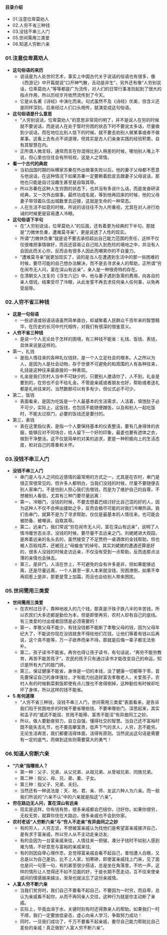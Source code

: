 #### 目录介绍
- 01.注意位卑莫劝人
- 02.人穷不省三种钱
- 03.没钱不串三人门
- 05.世间需用三类爱
- 06.知道人穷断六亲




### 01.注意位卑莫劝人
- **这句俗语的来历**
    - 说话是为人处世的艺术，事实上中国古代关于说话的俗语也有很多，像《西游记》中开篇就说“口开神气散，舌动是非生”，另外还有像“人穷别说话，位卑莫劝人”等等都是广为流传，对人们的日常行事准则起到了很大的指点作用，所以历经岁月依然流传到了今天。
    - 它是从名著《诗经》中演化而来。句式虽然不及《诗经》优美，但含义还是同样深刻。后来经过人们口头相传，就演变成这句俗语。
- **这句俗语是什么意思**
    - “人穷别说话，位卑莫劝人”的意思非常简约明了，并不是说人在穷的时候就不要说话，而是说人在处于暂时穷困的状态下时不要说太多话，尽量做到少说话，而在地位比别人低下的时候，就不要去劝别人做某事或者不做某事。这看上去有点不讲道理，但其实是古人们亲身实践的经验积累，自有其智慧在内。
    - 正所谓人微言轻，通常而言在你混得比别人稍差的时候，哪怕别人嘴上不说，但心里也往往会有所轻视，这是人之常情。
- **看一个古代的典故**
    - 当初战国时期的纵横家苏秦在外出做事失败以后，他的妻子父母都不愿意与他说话，在这种情况下如果苏秦一定要赖着脸皮去跟妻子父母说话，那他也只能是自讨没趣生甚至是自取其辱。
    - 所以苏秦在这种人生穷困的状态下，也并没有多说什么话，而是发奋研读经典，又一次外出做事，最终功成名就，等到他再回来的时候，他的父母妻子带领着队伍出城数里去迎接，这就是生命的一种常态。
    - 人在生活不如意的时候，所说的话往往不为人所重视，尤其在对人进行劝诫的时候更是容易遭人冷眼。
- **这句俗语下半句**
    - 在“人穷别说话，位卑莫劝人”的后面，还有着更为经典的下半句，那就是“力微休负重，遭难莫寻亲”，更是说透了人性的现实。
    - 所谓“力微休负重”就是说不要去承担超出自己能力范围的责任，这样不仅仅很难把事情做好，而且还容易让自己陷入到危险的境地之中，并没有人会因此而关心你，反而会有很多人因此而嘲笑你的不自量力。
    - “遭难莫寻亲”就更加现实了，说的是当人在遭遇到生活中的那一些困难的时候，要尽可能的自己想办法解决，而不是去寻求亲人的帮助，正所谓“穷在闹市无人问，富在深山有远亲”，亲人是一种很奇特的存在。
    - 在清朝文人沈复的《浮生六记》中，他与妻子遇到急需的费用，向各自的亲人借钱，结果受尽了冷眼，从此发誓不再去求任何亲人任何事，以免再受屈辱。



### 02.人穷不省三种钱
- **这是一句俗语**
    - 一些谚语或俗语话语虽然简单直白，却凝聚着人民群众千百年来的智慧精华，在历史的长河中代代相传，对我们有很深的借鉴意义。
- **人穷不省三种钱**
    - 是说一个人无论处于怎样的困境，有三种钱不能省：礼钱、饭钱、表钱，具体来说是这样的。
- 第一，礼钱
    - 是指人情往来的各种礼仪钱财，是一个人立足社会的根本。人之所以为人，是因为人是社会动物，存于世便不可避免的和周围的人有各种往来，礼钱是这种往来最直接的一种表现。
    - 礼金是我们农村人当中不可缺少的，只要别人邀请你了，人不到，礼金是要到的，在穷也不会不给礼金。不管是亲戚或者朋友也好，帮助或者送礼都是礼尚往来的，当然数额可以有多有少，但仪式必不可少。
- 第二，饭钱
    - 表面看来，是因为吃饭是一个人最基本的生活需求，人活着，填饱肚子必不可少，实际上，这饭钱，也包括不能随便蹭饭，以及和别人一起吃饭时，不能太过抠门，必要的饭钱还是要付的。
- 第三，表钱
    - 表在这里指仪表，是指一个人要保持基本的仪表整洁，要有几身得体的衣服，能够应对不同场合，给人留下一个好的印象，最差也要有遮体之衣，做到干净整洁。这不仅是简单的对美的追求，更是一种积极向上的生活态度，和对自己的尊重和关怀。



### 03.没钱不串三人门
- **没钱不串三人门**
    - 串门是人与人之间拉近感情的最常用的方式之一，尤其是在农村，串门是很正常很常见的。但许多人都明白，当我们没钱的时候，尽量不要随便去别人家串门，不是怕别人担心我们去借钱，而是为了维护自己的自尊，不想被别人看低，尤其有三种门要尽量远离：
    - 第一，冷眼门，没钱的时候，不要去想着巴结讨好比自己混的好的人，因为这种人不仅不会伸出援助之手，反而会极尽可能的对我们冷嘲热讽。我们去串门，就算不是为了寻求帮助，仅仅是最基本的人情往来，也可能会被防备、被嘲讽，自取其辱。
    - 第二，远亲门，我们常说“穷在闹市无人问，富在深山有远亲”，说明了人情冷暖世态炎凉，没钱的时候，要尽量不去远亲之门。刘姥姥进大观园，是奔着远亲的名头去的，虽然接受了不足贾府一桌酒席的金钱帮助，但也被人百般戏弄，还被冠上“母蝗虫”的绰号。其实刘姥姥的遭遇还算是好的，很多人没钱的时候走访远亲，不仅没有受到一点帮助，反而连那点淡薄的亲情也会抹去。
    - 第三，是非门，人活在世上，不可避免的会有许多是非，但如果能够远离，还是尽量远离，一个人甚至一家人本来就没钱、穷困潦倒，如果不幸再招惹上是非，那更是雪上加霜，而且也会给别人带来困扰。


### 05.世间需用三类爱
- **世间需用三类爱**
    - 在农村过日子，靠种地收入的几个钱，那真是汗珠子跌八半的辛苦钱，所以农民们大多还都是勤俭为本，但是即使再穷，农村人却有自己的底线。有三类爱的付出或者回馈是必须需要的！
    - 第一，孝敬父母不能少，有钱没钱都不能断了孝敬父母的钱，因为父母年纪大了，不能说你现在没钱就舍不得给他们花钱，让他们等着有钱以后再说，这个真不能等，万一子欲养而亲不待，那就是后悔一辈子都无法弥补。
    - 第二，孩子读书不能省。再穷也得让孩子读书，有句话说，“再穷不能穷教育，再苦不能苦孩子”。农民的孩子只有通过读书才能改变自己的命运，知识是所有大门的敲门砖。
    - 第三，保证健康不能省，身体是一切的本钱，没了健康一切都等于零，首先要保证自己的身体强壮，才有能力创造财富去孝敬老人，关爱孩子。农村人有的时候剩菜剩饭即使有点儿馊也不舍得倒掉，这种勤俭有时候却吃坏了身体，所以这样的钱不能省。
- **5.有何道理**
    - “人穷不省三种钱，没钱不串三人门，世间需用三类爱”表面看来，是告诉我们陷于贫困地步的时候不要省哪些钱、不要串哪些门，深思起来，其实和孟子的“威武不能屈、贫贱不能移、富贵不能淫”有异曲同工之妙。
    - 所以，做人要勤奋努力，自立自强，懂得社交的智慧。当自己还不富裕时既不能失去礼节，也不要高攀富贵，低声下气的求人，人穷，志不能穷。无论生活再苦，我们都要活得体面，活得有原则。当然说出这句话是需要有一定的底气，而做到这些则需要莫大的勇气！



### 06.知道人穷断六亲
- **“六亲”指哪些人？**
    - 第一种：父子、兄弟、从父兄弟、从祖兄弟、从曾祖兄弟、同族兄弟。
    - 第二种：指父、母、兄、弟、妻、子女。
    - 第三种：指父子、兄弟、夫妇。
    - 当然还有一种说法是：天、地、君、亲、师、友这六种人为六亲。而一般我们所说的“六亲不认”中的六亲就是指这“六亲”。
- **穷在路边无人问，富在深山有远亲**
    - 现实是这样，你有钱有势，很多亲戚都会巴结你，讨好你。如果你很穷，无权无势，就算你住在大路边，很多亲戚也不会到你家。
- **农村老话“人穷断六亲”与“穷人不走亲”有异曲同之之妙**
    - 有的穷人，人穷志坚，不想被富亲戚认为找他们是希望富亲戚接济自己，是有求于富亲戚，所以穷人从不主动走亲访友;
    - 有的会因为一台富亲戚来往，人情往来一把锯，凑分子钱时不如别人感到难为情，不好意思与富裕的亲戚来往;
    - 有的则因自卑心理作祟，总觉得富亲戚会看不起自己，害怕遭人白眼，又总是以为自己差劲，比不上人家，怕寒碜，即使富亲戚找上门来，见了面也是问一句答一句，有的甚至很少搭话，总是坐在角落里，不吭一声，这样的情形让人觉得还不如不见面的好，于是长期不愿走动，互不往来使亲戚间的情感越来越淡，渐渐也就淡忘了这份亲戚情。
- **人富人穷不断六亲**
    - 当我们贫穷时，我们自己不要看不起自己，不要因为一时穷，而自卑，总认为亲戚看不起你，从而不再同亲人交往，这种行为就是你主动断了亲戚。
    - 实际上，毕竟血溶于水，关键时刻有时还得靠亲人的帮助。如果我们一时不顺，我们一定要放低姿态，虚心向亲人学习，争取努力成功！
    - 同时，一旦我们成功了，千万不要看不起亲戚，要尽自己能力帮助比自己差些的亲戚！真正做到“人富人穷不断六亲”。




























